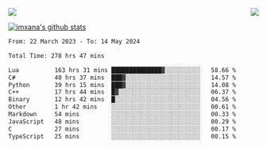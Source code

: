 <p>
  <a href="https://count.getloli.com/"><img src="https://count.getloli.com/get/@xana.readme?theme=moebooru-h"></a>
  <img src="https://weather-icon.journeyad.repl.co/@hangzhou?v=1" align="right">
</p>


<a href="https://github.com/imxana"><img align="center" src="https://github-readme-stats.vercel.app/api?username=imxana&show_icons=true&include_all_commits=true&hide_border=tru&custom_title=imxana%27s%20Github%20Stats" alt="imxana's github stats" /></a> 

<!--START_SECTION:waka-->

```txt
From: 22 March 2023 - To: 14 May 2024

Total Time: 278 hrs 47 mins

Lua          163 hrs 31 mins ██████████████▓░░░░░░░░░░   58.66 %
C#           40 hrs 37 mins  ███▓░░░░░░░░░░░░░░░░░░░░░   14.57 %
Python       39 hrs 15 mins  ███▓░░░░░░░░░░░░░░░░░░░░░   14.08 %
C++          17 hrs 44 mins  █▓░░░░░░░░░░░░░░░░░░░░░░░   06.37 %
Binary       12 hrs 42 mins  █░░░░░░░░░░░░░░░░░░░░░░░░   04.56 %
Other        1 hr 42 mins    ░░░░░░░░░░░░░░░░░░░░░░░░░   00.61 %
Markdown     54 mins         ░░░░░░░░░░░░░░░░░░░░░░░░░   00.33 %
JavaScript   48 mins         ░░░░░░░░░░░░░░░░░░░░░░░░░   00.29 %
C            27 mins         ░░░░░░░░░░░░░░░░░░░░░░░░░   00.17 %
TypeScript   25 mins         ░░░░░░░░░░░░░░░░░░░░░░░░░   00.15 %
```

<!--END_SECTION:waka-->
